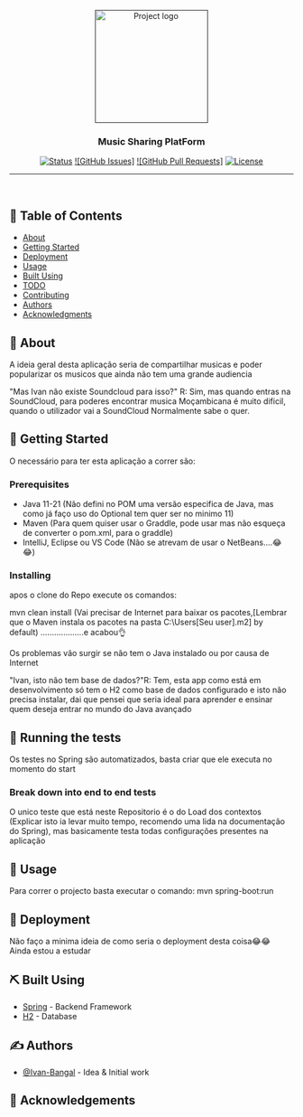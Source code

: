 <p align="center">
  <a href="" rel="noopener">
 <img width=200px height=200px src="https://i.imgur.com/6wj0hh6.jpg" alt="Project logo"></a>
</p>

<h3 align="center">Music Sharing PlatForm</h3>

<div align="center">

[![Status](https://img.shields.io/badge/status-active-success.svg)]()
[![GitHub Issues]](https://github.com/Ivan-Bangal/musicPlayer/issues)
[![GitHub Pull Requests]](https://github.com/Ivan-Bangal/musicPlayer/pulls)
[![License](https://img.shields.io/badge/license-MIT-blue.svg)](/LICENSE)

</div>

---

<p align="center"> 
    <br> 
</p>

## 📝 Table of Contents

- [About](#about)
- [Getting Started](#getting_started)
- [Deployment](#deployment)
- [Usage](#usage)
- [Built Using](#built_using)
- [TODO](../TODO.md)
- [Contributing](../CONTRIBUTING.md)
- [Authors](#authors)
- [Acknowledgments](#acknowledgement)

## 🧐 About <a name = "about"></a>

A ideia geral desta aplicação seria de compartilhar musicas e poder popularizar os musicos que ainda não tem uma grande audiencia

"Mas Ivan não existe Soundcloud para isso?" R: Sim, mas quando entras na SoundCloud, para poderes encontrar musica Moçambicana é muito dificil, quando o utilizador vai a SoundCloud
Normalmente sabe o quer.

## 🏁 Getting Started <a name = "getting_started"></a>

O necessário para ter esta aplicação a correr são:

### Prerequisites

<ul>
  <li>
    Java 11-21 (Não defini no POM uma versão especifica de Java, mas como já faço uso do Optional tem quer ser no minimo 11)
  </li>
  <li>
    Maven (Para quem quiser usar o Graddle, pode usar mas não esqueça de converter o pom.xml, para o graddle)
  </li>
  <li>
    IntelliJ, Eclipse ou VS Code (Não se atrevam de usar o NetBeans....😂😂)
  </li>
</ul>

### Installing

apos o clone do Repo execute os comandos:


mvn clean install (Vai precisar de Internet para baixar os pacotes,[Lembrar que o Maven instala os pacotes na pasta C:\Users\[Seu user]\.m2] by default) ...................e acabou👌


Os problemas vão surgir se não tem o Java instalado ou por causa de Internet


"Ivan, isto não tem base de dados?"R: Tem, esta app como está em desenvolvimento só tem o H2 como base de dados configurado e isto não precisa instalar, dai que pensei que seria ideal para aprender e ensinar quem deseja entrar no mundo do Java avançado

## 🔧 Running the tests <a name = "tests"></a>

Os testes no Spring são automatizados, basta criar que ele executa no momento do start

### Break down into end to end tests

O unico teste que está neste Repositorio é o do Load dos contextos
(Explicar isto ia levar muito tempo, recomendo uma lida na documentação do Spring), mas basicamente testa todas configurações presentes na aplicação

## 🎈 Usage <a name="usage"></a>

Para correr o projecto basta executar o comando:
mvn spring-boot:run

## 🚀 Deployment <a name = "deployment"></a>

Não faço a minima ideia de como seria o deployment desta coisa😂😂
Ainda estou a estudar

## ⛏️ Built Using <a name = "built_using"></a>

- [Spring](https://spring.io/projects/spring-boot) - Backend Framework
- [H2](https://www.h2database.com/html/main.html) - Database

## ✍️ Authors <a name = "authors"></a>

- [@Ivan-Bangal](https://github.com/Ivan-Bangal/) - Idea & Initial work

## 🎉 Acknowledgements <a name = "acknowledgement"></a>
